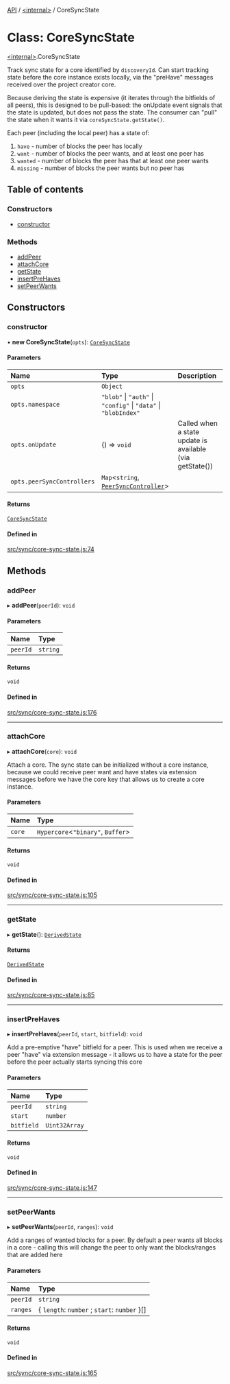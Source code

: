 [API](../README.md) / [\<internal\>](../modules/internal_.md) / CoreSyncState

# Class: CoreSyncState

[\<internal\>](../modules/internal_.md).CoreSyncState

Track sync state for a core identified by `discoveryId`. Can start tracking
state before the core instance exists locally, via the "preHave" messages
received over the project creator core.

Because deriving the state is expensive (it iterates through the bitfields of
all peers), this is designed to be pull-based: the onUpdate event signals
that the state is updated, but does not pass the state. The consumer can
"pull" the state when it wants it via `coreSyncState.getState()`.

Each peer (including the local peer) has a state of:
  1. `have` - number of blocks the peer has locally
  2. `want` - number of blocks the peer wants, and at least one peer has
  3. `wanted` - number of blocks the peer has that at least one peer wants
  4. `missing` - number of blocks the peer wants but no peer has

## Table of contents

### Constructors

- [constructor](internal_.CoreSyncState.md#constructor)

### Methods

- [addPeer](internal_.CoreSyncState.md#addpeer)
- [attachCore](internal_.CoreSyncState.md#attachcore)
- [getState](internal_.CoreSyncState.md#getstate)
- [insertPreHaves](internal_.CoreSyncState.md#insertprehaves)
- [setPeerWants](internal_.CoreSyncState.md#setpeerwants)

## Constructors

### constructor

• **new CoreSyncState**(`opts`): [`CoreSyncState`](internal_.CoreSyncState.md)

#### Parameters

| Name | Type | Description |
| :------ | :------ | :------ |
| `opts` | `Object` |  |
| `opts.namespace` | ``"blob"`` \| ``"auth"`` \| ``"config"`` \| ``"data"`` \| ``"blobIndex"`` |  |
| `opts.onUpdate` | () => `void` | Called when a state update is available (via getState()) |
| `opts.peerSyncControllers` | `Map`\<`string`, [`PeerSyncController`](internal_.PeerSyncController.md)\> |  |

#### Returns

[`CoreSyncState`](internal_.CoreSyncState.md)

#### Defined in

[src/sync/core-sync-state.js:74](https://github.com/digidem/mapeo-core-next/blob/315dc9781d8d2f74f17b1fd651a3ae81272b7fac/src/sync/core-sync-state.js#L74)

## Methods

### addPeer

▸ **addPeer**(`peerId`): `void`

#### Parameters

| Name | Type |
| :------ | :------ |
| `peerId` | `string` |

#### Returns

`void`

#### Defined in

[src/sync/core-sync-state.js:176](https://github.com/digidem/mapeo-core-next/blob/315dc9781d8d2f74f17b1fd651a3ae81272b7fac/src/sync/core-sync-state.js#L176)

___

### attachCore

▸ **attachCore**(`core`): `void`

Attach a core. The sync state can be initialized without a core instance,
because we could receive peer want and have states via extension messages
before we have the core key that allows us to create a core instance.

#### Parameters

| Name | Type |
| :------ | :------ |
| `core` | `Hypercore`\<``"binary"``, `Buffer`\> |

#### Returns

`void`

#### Defined in

[src/sync/core-sync-state.js:105](https://github.com/digidem/mapeo-core-next/blob/315dc9781d8d2f74f17b1fd651a3ae81272b7fac/src/sync/core-sync-state.js#L105)

___

### getState

▸ **getState**(): [`DerivedState`](../interfaces/internal_.__home_szgy_src_dd_mapeo_core_next_src_sync_core_sync_state_.DerivedState.md)

#### Returns

[`DerivedState`](../interfaces/internal_.__home_szgy_src_dd_mapeo_core_next_src_sync_core_sync_state_.DerivedState.md)

#### Defined in

[src/sync/core-sync-state.js:85](https://github.com/digidem/mapeo-core-next/blob/315dc9781d8d2f74f17b1fd651a3ae81272b7fac/src/sync/core-sync-state.js#L85)

___

### insertPreHaves

▸ **insertPreHaves**(`peerId`, `start`, `bitfield`): `void`

Add a pre-emptive "have" bitfield for a peer. This is used when we receive
a peer "have" via extension message - it allows us to have a state for the
peer before the peer actually starts syncing this core

#### Parameters

| Name | Type |
| :------ | :------ |
| `peerId` | `string` |
| `start` | `number` |
| `bitfield` | `Uint32Array` |

#### Returns

`void`

#### Defined in

[src/sync/core-sync-state.js:147](https://github.com/digidem/mapeo-core-next/blob/315dc9781d8d2f74f17b1fd651a3ae81272b7fac/src/sync/core-sync-state.js#L147)

___

### setPeerWants

▸ **setPeerWants**(`peerId`, `ranges`): `void`

Add a ranges of wanted blocks for a peer. By default a peer wants all
blocks in a core - calling this will change the peer to only want the
blocks/ranges that are added here

#### Parameters

| Name | Type |
| :------ | :------ |
| `peerId` | `string` |
| `ranges` | \{ `length`: `number` ; `start`: `number`  }[] |

#### Returns

`void`

#### Defined in

[src/sync/core-sync-state.js:165](https://github.com/digidem/mapeo-core-next/blob/315dc9781d8d2f74f17b1fd651a3ae81272b7fac/src/sync/core-sync-state.js#L165)
